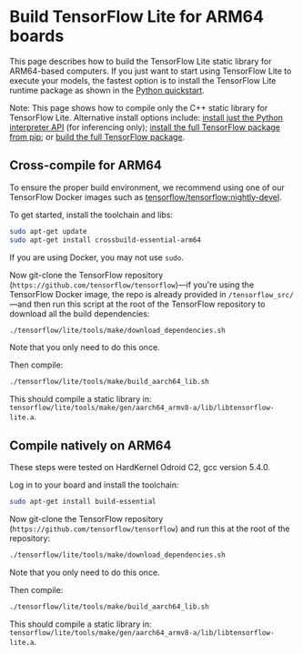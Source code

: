 # Build TensorFlow Lite for ARM64 boards

This page describes how to build the TensorFlow Lite static library for
ARM64-based computers. If you just want to start using TensorFlow Lite to
execute your models, the fastest option is to install the TensorFlow Lite
runtime package as shown in the [Python quickstart](python.md).

Note: This page shows how to compile only the C++ static library for
TensorFlow Lite. Alternative install options include: [install just the Python
interpreter API](python.md) (for inferencing only); [install the full
TensorFlow package from pip](https://www.tensorflow.org/install/pip);
or [build the full TensorFlow package](
https://www.tensorflow.org/install/source).

## Cross-compile for ARM64

To ensure the proper build environment, we recommend using one of our TensorFlow
Docker images such as [tensorflow/tensorflow:nightly-devel](
https://hub.docker.com/r/tensorflow/tensorflow/tags/).

To get started, install the toolchain and libs:

```bash
sudo apt-get update
sudo apt-get install crossbuild-essential-arm64
```

If you are using Docker, you may not use `sudo`.

Now git-clone the TensorFlow repository
(`https://github.com/tensorflow/tensorflow`)—if you're using the TensorFlow
Docker image, the repo is already provided in `/tensorflow_src/`—and then run
this script at the root of the TensorFlow repository to download all the
build dependencies:

```bash
./tensorflow/lite/tools/make/download_dependencies.sh
```

Note that you only need to do this once.

Then compile:

```bash
./tensorflow/lite/tools/make/build_aarch64_lib.sh
```

This should compile a static library in:
`tensorflow/lite/tools/make/gen/aarch64_armv8-a/lib/libtensorflow-lite.a`.

## Compile natively on ARM64

These steps were tested on HardKernel Odroid C2, gcc version 5.4.0.

Log in to your board and install the toolchain:

```bash
sudo apt-get install build-essential
```

Now git-clone the TensorFlow repository
(`https://github.com/tensorflow/tensorflow`) and run this at the root of
the repository:

```bash
./tensorflow/lite/tools/make/download_dependencies.sh
```

Note that you only need to do this once.

Then compile:

```bash
./tensorflow/lite/tools/make/build_aarch64_lib.sh
```

This should compile a static library in:
`tensorflow/lite/tools/make/gen/aarch64_armv8-a/lib/libtensorflow-lite.a`.
